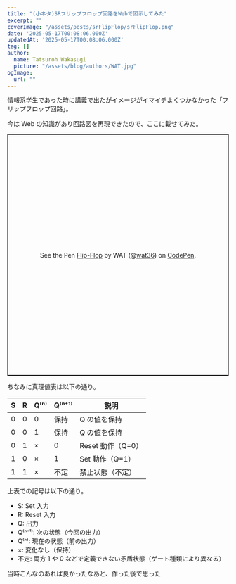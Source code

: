 ```yaml
---
title: "(小ネタ)SRフリップフロップ回路をWebで図示してみた"
excerpt: ""
coverImage: "/assets/posts/srFlipFlop/srFlipFlop.png"
date: '2025-05-17T00:08:06.000Z'
updatedAt: '2025-05-17T00:08:06.000Z'
tag: []
author:
  name: Tatsuroh Wakasugi
  picture: "/assets/blog/authors/WAT.jpg"
ogImage:
  url: ""
---
```


情報系学生であった時に講義で出たがイメージがイマイチよくつかなかった「フリップフロップ回路」。

今は Web の知識があり回路図を再現できたので、ここに載せてみた。

<p class="codepen" data-height="550" data-default-tab="result" data-slug-hash="myywpEZ" data-pen-title="Flip-Flop" data-user="wat36" style="height: 550px; box-sizing: border-box; display: flex; align-items: center; justify-content: center; border: 2px solid; margin: 1em 0; padding: 1em;">
  <span>See the Pen <a href="https://codepen.io/wat36/pen/myywpEZ">
  Flip-Flop</a> by WAT (<a href="https://codepen.io/wat36">@wat36</a>)
  on <a href="https://codepen.io">CodePen</a>.</span>
</p>
<script async src="https://public.codepenassets.com/embed/index.js"></script>

ちなみに真理値表は以下の通り。

| S   | R   | Q⁽ⁿ⁾ | Q⁽ⁿ⁺¹⁾ | 説明              |
| --- | --- | ---- | ------ | ----------------- |
| 0   | 0   | 0    | 保持   | Q の値を保持      |
| 0   | 0   | 1    | 保持   | Q の値を保持      |
| 0   | 1   | ×    | 0      | Reset 動作（Q=0） |
| 1   | 0   | ×    | 1      | Set 動作（Q=1）   |
| 1   | 1   | ×    | 不定   | 禁止状態（不定）  |

上表での記号は以下の通り。

- S: Set 入力
- R: Reset 入力
- Q: 出力
- Q⁽ⁿ⁺¹⁾: 次の状態（今回の出力）
- Q⁽ⁿ⁾: 現在の状態（前の出力）
- ×: 変化なし（保持）
- 不定: 両方 1 や 0 などで定義できない矛盾状態（ゲート種類により異なる）

当時こんなのあれば良かったなあと、作った後で思った
